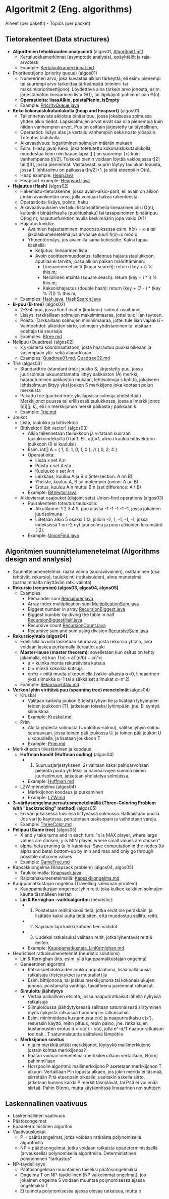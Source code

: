 # Algoritmit 2 (Eng. algorithms)

Aiheet (per paketti) - Topics (per packet)

## Tietorakenteet (Data structures)
- **Algoritmien tehokkuuden analysointi** (algos01, [Algoritmit1.git](https://github.com/antiikdev/algorithms1))
	- Kertaluokkamerkinnat (asymptotic analysis), epäyhtälöt ja raja-arvotesti
	- Example: [Kertaluokkamerkinnat.md](https://github.com/antiikdev/algorithms2/blob/master/src/algos01/Kertaluokkamerkinnat.md)
- Prioriteettijono (priority queue) (algos01)
    - Numeerinen arvo, joka kuvastaa alkion tärkeyttä, eli esim. pienempi tai suurempi arvo tarkoittaa tärkeämpää (minimi- tai maksimiprioriteettijono). Löydettävä aina tärkein arvo jonosta, esim. järjestämätön lineaarinen lista Θ(1), tai läpikäynti pahimmillaan Θ(n).
    - **Operaatioita: lisaaAlkio, poistaPienin, isEmpty**
    - Example: [PriorityQueue.java](https://github.com/antiikdev/algorithms2/blob/master/src/algos01/PriorityQueue.java)
- **Keko kokonaislukutaulukolla (heap and heapsort)** (algos01)
    - Tallennettavista alkioista binääripuu, jossa jokaisessa solmussa yhden alkio tiedot. Lapsisolmujen arvot eivät saa olla pienempiä kuin niiden vanhempien arvot. Puu on osittain järjestetty tai täydellinen. 
    - Operaatiot: lisäys alas ja vertailu vanhempiin sekä nosto ylöspäin. Toteutus taulukolla
	- Aikavaativuus: logaritminen solmujen määrän mukaan
	- Esim. (Heap.java) Keko, joka totetutettu kokonaislukutaulukolla, muodostaa keon niin kauan lapsi t[i] on suurempi (>) kuin vanhempansa t[i/2]. Toiseksi pienin voidaan löytää vakioajassa t[2] tai t[3], jossa pienimmat. Vastaavasti suurin löytyy taulukon lopusta, jossa 1. lehtisolmu on paikassa t[n/2]+1, ja siitä eteenpäin O(n).
	- Heap example: [Heap.java](https://github.com/antiikdev/algorithms2/blob/master/src/algos01/Heap.java)
    - Heapsort example: [Heapsort.java](https://github.com/antiikdev/algorithms2/blob/master/src/algos01/Heapsort.java)
- **Hajautus (Hash)** (algos02)
	- Hakemisto-tietorakenne, jossa avain-alkio-parit, eli avain on alkion jonkin avainkentän arvo, jolla voidaan hakea rakenteesta.
	- Operaatioita: lisäys, poisto, haku
	- Aikavaativuuksien vertailu: listaosoittimella lineaarinen olisi O(n), kuitenkin binäärihaulla (puolitushaku) tai tasapainoinen binääripuu O(log n),
	hajautusfunktion avulla keskimäärin jopa vakio O(1)
	- Hajautusfunktio:
		- Avaimien hajauttaminen: muodostuksessa esim. h(x) = x-a tai jakolaskumenetelmä jos arvoalue suuri h(x)=x mod x
		- Yhteentörmäys, jos avaimilla sama kotiosoite. Kaksi tapaa käsitellä:
			- Ketjutus: lineaarinen lista
			- Avoin osoitteenmuodostus: tallennus hajautustaulukkoon, aputilaa ei tarvita, jossa alkion paikan määrittäminen:
				- Lineaarinen etsintä (linear search): return (key + i) % this.m;
				- Neliöllinen etsintä (square seach): return (key + i * i) % this.m;
				- Kaksoishajautus (double hash): return (key + (7 - i * (key % 7))) % this.m;
    - Examples: [Hash.java](https://github.com/antiikdev/algorithms2/blob/master/src/algos02/Hash.java), [HashSearch.java](https://github.com/antiikdev/algorithms2/blob/master/src/algos02/HashSearch.java)
- **B-puu (B-tree)** (algos02)
	- 2-3-4-puu, jossa lkm:t ovat m(korkeus)-solmut-osoittimet
	- Lisays: tarkkaillaan solmujen maksimimaaraa, jottei tule liian tayteen.
	- Poisto: Tarkkaillaan solmujen minimimaaraa, jottei tule liian vajaaksi
			- Vaihtoehdot: alkoiden siirto, solmujen yhdistaminen tai etsitaan edeltaja tai seuraaja
    - Examples: [Btree.md](https://github.com/antiikdev/algorithms2/blob/master/src/algos02/Btree.md)
- Nelipuu (Quadtree) (algos02)
	- x,y-pisteitä koordinaatistoon, josta haarautuu puuksi oikeaan ja vasempaan ylä- sekä alanurkkaan
    - Examples: [Quadtree01.md](https://github.com/antiikdev/algorithms2/blob/master/src/algos02/Quadtree01.md), [Quadtree02.md](https://github.com/antiikdev/algorithms2/blob/master/src/algos02/Quadtree02.md)
- Trie (algos03)
	- Standardtrie (standard trie): joukko S, järjestetty puu, jossa juurisolmua lukuunottamatta liittyy aakkoston (A) merkki, haarautuminen aakkoston mukaan, lehtisolmuja s kpl:tta,
	jokaiseen lehtisolmuun liittyy yksi joukon S merkkijono joka kootaan polun merkeista
	- Pakattu trie (packed trie): yksilapsisia solmuja yhdistetään. Merkkijonot puussa tai erillisessä taulukkossa, jossa alimerkkijonot: S[i][j..k], eli i:n merkkijonon merkit paikasta j paikkaan k
    - Example: [Trie.md](https://github.com/antiikdev/algorithms2/blob/master/src/algos03/Trie.md)
- Joukot
	- Lista, taulukko ja bittivektori
	- Bittivektori (bit vector) (algos03)
		- Alkio tallennetaan taulukkoon ja viitataan suoraan taulukkoindeksillä 0 tai 1. Eli, a[i]=1, alkio i kuuluu bittivektorin joukkoon (0 ei kuuluisi)
		- Esim. int[] A = { 1, 0, 1, 0, 1, 0 }; // { 0, 2, 4 }
		- Operaatioita:
			- Lisaa x set A:n
			- Poista x set A:sta 
			- Kuuluuko x set A:n
			- Leikkaus, kuuluu A ja B:n (intersection: A nn B)
			- Yhdiste, kuuluu A, B tai molempiin (union: A uu B)
			- Erotus, kuuluu A:n muttei B:n (set difference: A \ B)
		- Example: [BitVector.java](https://github.com/antiikdev/algorithms2/blob/master/src/algos03/BitVector.java)
	- Alkiovieraat osajoukot (disjoint sets) Union-find operations (algos03)
		- Puurakenteen toteutus taulukolla:
			- Alkutilanne: 1 2 3 4 5, puu alussa -1 -1 -1 -1 -1, jossa jokainen juurisolmuna
			- Liitetään alkio 5 osaksi 1:tä, jolloin -2, 1, -1, -1, -1, jossa indeksissä 1 on -2 nyt juurisolmu ja puun alkioiden lukumäärä (-2).
		- Example: [UnionFind.java](https://github.com/antiikdev/algorithms2/blob/master/src/algos03/UnionFind.java) 

## Algoritmien suunnittelumenetelmat (Algorithms design and analysis)

- Suunnittelumenetelmiä: raaka voima (suoraviivainen), osittaminen (osa tehtävät, rekursio), taulukointi (ratkaisuiden), ahne menetelmä (parhaimmalta näyttävän ratk. valinta)
- **Rekursio (recursion) (algos03, algos04, algos05)**
	- Examples:
		- Remainder sum [Remainder.java](https://github.com/antiikdev/algorithms2/blob/master/src/algos03/Remainder.java)
		- Array index multiplication sum [MultiplicationSum.java](https://github.com/antiikdev/algorithms2/blob/master/src/algos03/MultiplicationSum.java)
		- Biggest number in array [RecursionBiggest.java](https://github.com/antiikdev/algorithms2/blob/master/src/algos03/RecursionBiggest.java)
		- Biggest number by diving the table in half [RecursionBiggestHalf.java](https://github.com/antiikdev/algorithms2/blob/master/src/algos03/RecursionBiggestHalf.java)
		- Recursive count [RecursionCount.java](https://github.com/antiikdev/algorithms2/blob/master/src/algos04/RecursionCount.java)
		- Recursive sum and sum using division [RecursiveSum.java](https://github.com/antiikdev/algorithms2/blob/master/src/algos05/RecursiveSum.java)
- **Rekursioyhtalo (algos04)**
	- Edellisillä luvuilla lasketaan seuraava, josta rekursio yhtälö, joka voidaan laskea purkamalla iteraatiot auki
	- **Master-lause (master theorem)**: sovelletaan kun ositus on tehty jakamalla, eli kun T(n) = aT(n/b) + cn^α	
		- a = kuinka monta rekursiivista kutsua
		- b = minkä kokoisia kutsuja
		- cn^α = mitä muuta ulkopuolella (vakio-aikaisia α=0, lineaarinen yksi silmukka α=1 tai sisäkkäiset silmukat α=n^2)
	- Example: [Rekursioyhtalo.md](https://github.com/antiikdev/algorithms2/blob/e058c2ead9f556b4868b1f9d6cde6b48e3c54996/src/algos04/Rekursioyhtalo.md)
- **Verkon lyhin virittävä puu (spanning tree) menetelmät** (algos04)
    - Kruskal
        - Valitaan kaikista joukon S teistä lyhyin tie ja lisätään lyhyimpien teiden joukkoon (T), jatketaan toiseksi lyhimpään, jne. Ei syntyä silmukkaa
        - Example: [Kruskal.md](https://github.com/antiikdev/algorithms2/blob/master/src/algos04/Kruskal.md)
    - Prim
        - Aloita yhdesta solmusta (U=aloitus-solmu), valitse lyhyin solmu seuraavaan, jossa toinen pää joukossa U, ja toinen pää joukon U ulkopuolella, ja lisataan joukkoon T
        - Example: [Prim.md](https://github.com/antiikdev/algorithms2/blob/master/src/algos04/Prim.md)
- Merkkitiedon tiivistäminen ja koodaus
	- **Huffman koodit (Huffman coding)** (algos04)
		- 1) Suuruusjarjestykseen, 2) valitaan kaksi painoarvoltaan pieninta puuta yhdeksi ja painoarvojen summa niiden juurisolmuun, jatketaan yhdistelya solmuissa.
		- Example: [Huffman.md](https://github.com/antiikdev/algorithms2/blob/master/src/algos04/Huffman.md)
	- LZW-menetelma (algos04)
		- Merkkijonon koodaus ja purkaminen
		- Example:  [LZW.md](https://github.com/antiikdev/algorithms2/blob/master/src/algos04/LZW.md)
- **3-väritysongelma peruutusmenetelmällä (Three-Coloring Problem with "backtracking" method)** (algos05)
    - Eri väri jokaisessa toisiinsa liittyvässä solmussa. Ratkaistaan puulla. Jos vari jo kaytossa, peruutetaan taaksepain ja vaihdetaan vareja.
    - Example: [ThreeColor.md](https://github.com/antiikdev/algorithms2/blob/master/src/algos05/ThreeColor.md)
- **Pelipuu (Game tree)** (algos05)
    - X and y take turns and in each turn: "x is MAX player, where large values are chosen; y is MIN player, where small values are chosen"
	- alpha-beta pruning (a-b-karsinta): Save computation in the nodes (to alpha and beta) bottom-up by min and max and only go through possible outcome values
    - Example: [GameTree.md](https://github.com/antiikdev/algorithms2/blob/master/src/algos05/GameTree.md)
-  Kapsäkkiongelma (Knapsack problem) (algos04, algos05)
	- Taulukoimalla: [Knapsack.java](https://github.com/antiikdev/algorithms2/blob/master/src/algos04/Knapsack.java)
    - Rajoitehakumenetelmällä: [Kapsakkiongelma.md](https://github.com/antiikdev/algorithms2/blob/master/src/algos05/Kapsakkiongelma.md)
- Kauppamatkustajan ongelma (Travelling salesman problem)
	- Kauppamatkusjan ongelma: lyhin reitti joka kulkee kaikkien solmujen kautta täsmälleen kerran
	- **Lin & Kernighan -vaihtoalgoritmi** (heuristic):
		- 1. Poistetaan reitiltä kaksi tietä, jotka eivät ole peräkkäin, ja lisätään kaksi uutta tietä siten, että muodostuu sallittu reitti.
		- 2. Kaydaan lapi kaikki kahden tien vaihdot.
		- 3. Uudeksi ratkaisuksi valitaan reitit, jotka lyhentävät reittiä eniten.
		- Example: [Kauppamatkustaja_LinKernighan.md](https://github.com/antiikdev/algorithms2/blob/master/src/algos05/Kauppamatkustaja_LinKernighan.md)
- Heuristiset ratkaisumenetelmät (heuristic solutions)
	- Lin & Kernighan (kts. esim. yllä kauppamatkustajan ongelma)
	- Geneettinen algoritmi
		- Ratkaisuehdokkaiden joukko populaationa, lisäämällä uusia ratkaisuja (risteytykset ja mutaatiot) ja 
		- Esim. bittijonona, tai joskus merkkijonona tai kokonaislukujen jonona.
	poistamalla vanhoja, tavoitteena paremmat ratkaisut.
	- **Simuloitu jäähdytys**
		- Vertaa paikallinen etsintä, jossa naapuriratkaisut lähellä nykyisiä ratkaisuja
		- Silmuloidussa jäähdytyksessä sallitaan satunnaisesti siirtyminen myös nykyistä ratkaisua huonompiin ratkaisuihin.
		- Esim. minimoidana kustannusta c(x) ja naapuriratkaisu c(x'), resurssin käyttö, reitin pituus, repin paino, jne.
		ratkaisujen kustannusten erotus d = c(x') - c(x), jolla e^-d/T naapuriratkaisun tod.nak., T satunnaisuutta säätelevä lämpötila
	- **Merkkijonon sovitus**
		- n ja m merkkiä pitkät merkkijonot, löytyykö mallimerkkijono jostain kohtaa merkkijonoa?  
		- Raa'an voiman menetelmä: merkkikerrallaan vertaillaan, Θ(nm) pahimmillaan
		- Horspoolin algoritmi: mallimerkkijono P asetetaan merkkijonon T alkuun. Vertaillaan P:n lopusta alkaen,
		jos jokin merkki ei täsmää, siirretään P:tä eteenpäin oikealle, useitakin askelia siirto, jatketaan kunnes kaikki P merkit
		täsmäävät, tai P:tä ei voi enää siirtää. Pahin Θ(nm), mutta käytännössä lineaarinen n:n suhteen

## Laskennallinen vaativuus

- Laskennallinen vaativuus
- Päätösongelmat
- Epädeterministinen algoritmi
- Vaativuusluokat
	- P = päätösongelmat, jotka voidaan ratkaista polynomisella algoritmilla
	- NP = päätösongelmat, jotka voidaan ratkaista epädeterministisellä (arvauksella) polynomisella algoritmilla.
	Deterministinen polynominen "tarkastus"
- NP-täydellisyys
	- Päätösongelman muuntainen toiseksi päätösongelmaksi
	- Ongelma T on NP-täydellinen (NP vaikeimmat ongelmat), jos jokainen ongelma S voidaan muuntaa polynomisessa ajassa ongelmaksi T
	- Ei tunneta polynomisessa ajassa olevaa ratkaisua, mutta o
	
